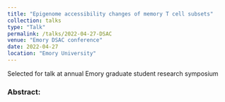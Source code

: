 ```yaml
---
title: "Epigenome accessibility changes of memory T cell subsets"
collection: talks
type: "Talk"
permalink: /talks/2022-04-27-DSAC
venue: "Emory DSAC conference"
date: 2022-04-27
location: "Emory University"
---
```


Selected for talk at annual Emory graduate student research symposium

### Abstract:



